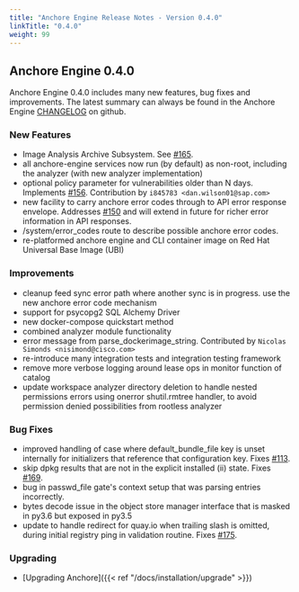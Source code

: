 ```yaml
---
title: "Anchore Engine Release Notes - Version 0.4.0"
linkTitle: "0.4.0"
weight: 99
---
```


## Anchore Engine 0.4.0

Anchore Engine 0.4.0 includes many new features, bug fixes and improvements.  The latest summary can always be found in the Anchore Engine [CHANGELOG](https://github.com/anchore/anchore-engine/blob/master/CHANGELOG.md) on github.

### New Features

+ Image Analysis Archive Subsystem. See [#165](https://github.com/anchore/anchore-engine/issues/165).
+ all anchore-engine services now run (by default) as non-root, including the analyzer (with new analyzer implementation)
+ optional policy parameter for vulnerabilities older than N days. Implements [#156](https://github.com/anchore/anchore-engine/issues/156). Contribution by ``i845783 <dan.wilson01@sap.com>``
+ new facility to carry anchore error codes through to API error response envelope.  Addresses [#150](https://github.com/anchore/anchore-engine/issues/150) and will extend in future for richer error information in API responses.
+ /system/error_codes route to describe possible anchore error codes.
+ re-platformed anchore engine and CLI container image on Red Hat Universal Base Image (UBI)

### Improvements

+ cleanup feed sync error path where another sync is in progress. use the new anchore error code mechanism
+ support for psycopg2 SQL Alchemy Driver
+ new docker-compose quickstart method
+ combined analyzer module functionality
+ error message from parse_dockerimage_string. Contributed by ``Nicolas Simonds <nisimond@cisco.com>``
+ re-introduce many integration tests and integration testing framework
+ remove more verbose logging around lease ops in monitor function of catalog
+ update workspace analyzer directory deletion to handle nested permissions errors using onerror shutil.rmtree handler, to avoid permission denied possibilities from rootless analyzer

### Bug Fixes

+ improved handling of case where default_bundle_file key is unset internally for initializers that reference that configuration key. Fixes [#113](https://github.com/anchore/anchore-engine/issues/113).
+ skip dpkg results that are not in the explicit installed (ii) state.  Fixes [#169](https://github.com/anchore/anchore-engine/issues/169).
+ bug in passwd_file gate's context setup that was parsing entries incorrectly.
+ bytes decode issue in the object store manager interface that is masked in py3.6 but exposed in py3.5
+ update to handle redirect for quay.io when trailing slash is omitted, during initial registry ping in validation routine.  Fixes [#175](https://github.com/anchore/anchore-engine/issues/175).

### Upgrading

* [Upgrading Anchore]({{< ref "/docs/installation/upgrade" >}})
